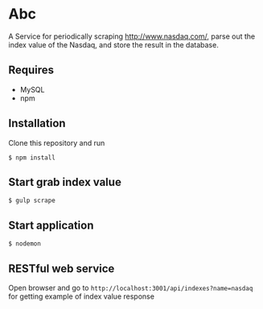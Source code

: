 Abc
=====

A Service for periodically scraping http://www.nasdaq.com/, parse out the index value of the Nasdaq, and store the result in the database.

Requires
--------

- MySQL
- npm

Installation
------------
Clone this repository and run

    $ npm install

Start grab index value
-----

    $ gulp scrape

Start application
-----

    $ nodemon

RESTful web service
-----
Open browser and go to `http://localhost:3001/api/indexes?name=nasdaq` for getting example
of index value response

